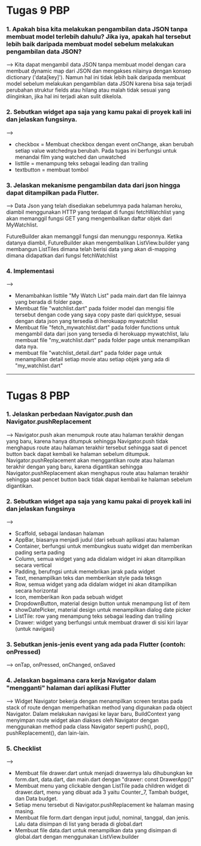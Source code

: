# Tugas 9 PBP

### 1. Apakah bisa kita melakukan pengambilan data JSON tanpa membuat model terlebih dahulu? Jika iya, apakah hal tersebut lebih baik daripada membuat model sebelum melakukan pengambilan data JSON?
--> Kita dapat mengambil data JSON tanpa membuat model dengan cara membuat dynamic map dari JSON dan mengakses nilainya dengan konsep dictionary ('data[key]'). Namun hal ini tidak lebih baik daripada membuat model sebelum melakukan pengambilan data JSON karena bisa saja terjadi perubahan struktur fields atau hilang atau malah tidak sesuai yang diinginkan, jika hal ini terjadi akan sulit dikelola.

### 2. Sebutkan widget apa saja yang kamu pakai di proyek kali ini dan jelaskan fungsinya.
--> 
- checkbox = Membuat checkbox dengan event onChange, akan berubah setiap value watchednya berubah. Pada tugas ini berfungsi untuk menandai film yang watched dan unwatched
- listtile = menampung teks sebagai leading dan trailing
- textbutton = membuat tombol

### 3. Jelaskan mekanisme pengambilan data dari json hingga dapat ditampilkan pada Flutter.
--> Data Json yang telah disediakan sebelumnya pada halaman heroku, diambil menggunakan HTTP yang terdapat di fungsi fetchWatchlist yang akan memanggil fungsi GET yang mengembalikan daftar objek dari MyWatchlist.

FutureBuilder akan memanggil fungsi dan menunggu responnya. Ketika datanya diambil, FutureBuilder akan mengembalikan ListView.builder yang membangun ListTiles dimana telah berisi data yang akan di-mapping dimana didapatkan dari fungsi fetchWatchlist

### 4. Implementasi
--> 
- Menambahkan listtile "My Watch List" pada main.dart dan file lainnya yang berada di folder page.
- Membuat file "watchlist.dart" pada folder model dan mengisi file tersebut dengan code yang saya copy paste dari quicktype, sesuai dengan data json yang tersedia di herokuapp mywatchlist
- Membuat file "fetch_mywatchlist.dart" pada folder functions untuk mengambil data dari json yang tersedia di herokuapp mywatchlist, lalu membuat file "my_watchlist.dart" pada folder page untuk menampilkan data nya.
- membuat file "watchlist_detail.dart" pada folder page untuk menampilkan detail setiap movie atau setiap objek yang ada di "my_watchlist.dart"

-------------------------------------------------------------------------------------------------------------------------------------------------------------------------

# Tugas 8 PBP

### 1. Jelaskan perbedaan Navigator.push dan Navigator.pushReplacement
--> Navigator.push akan menumpuk route atau halaman terakhir dengan yang baru, karena hanya ditumpuk sehingga Navigator.push tidak menghapus route atau halaman terakhir tersebut sehingga saat di pencet button back dapat kembali ke halaman sebelum ditumpuk. Navigator.pushReplacement akan menggantikan route atau halaman terakhir dengan yang baru, karena digantikan sehingga Navigator.pushReplacement akan menghapus route atau halaman terakhir sehingga saat pencet button back tidak dapat kembali ke halaman sebelum digantikan.

### 2. Sebutkan widget apa saja yang kamu pakai di proyek kali ini dan jelaskan fungsinya
--> 
- Scaffold, sebagai landasan halaman
- AppBar, biasanya menjadi judul (dari sebuah aplikasi atau halaman
- Container, berfungsi untuk membungkus suatu widget dan memberikan pading serta pading
- Column, semua widget yang ada didalam widget ini akan ditampilkan secara vertical
- Padding, berufngsi untuk memebrikan jarak pada widget
- Text, menampilkan teks dan memberikan style pada teksgn
- Row, semua widget yang ada didalam widget ini akan ditampilkan secara horizontal
- Icon, memberikan ikon pada sebuah widget
- DropdownButton, material design button untuk menampung list of item
- showDatePicker, material design untuk menampilkan dialog date picker
- ListTile: row yang menampung teks sebagai leading dan trailing
- Drawer: widget yang berfungsi untuk membuat drawer di sisi kiri layar (untuk navigasi)

### 3. Sebutkan jenis-jenis event yang ada pada Flutter (contoh: onPressed)
--> onTap, onPressed, onChanged, onSaved

### 4. Jelaskan bagaimana cara kerja Navigator dalam "mengganti" halaman dari aplikasi Flutter
--> Widget Navigator bekerja dengan menampilkan screen teratas pada stack of route dengan memperhatikan method yang digunakan pada object Navigator. Dalam melakukan navigasi ke layar baru, BuildContext yang menyimpan route widget akan diakses oleh Navigator dengan menggunakan method pada class Navigator seperti push(), pop(), pushReplacement(), dan lain-lain.

### 5. Checklist
-->
- Membuat file drawer.dart untuk menjadi drawernya lalu dihubungkan ke form.dart, data.dart, dan main.dart dengan "drawer: const DrawerApp()"
- Membuat menu yang clickable dengan ListTile pada children widget di drawer.dart, menu yang dibuat ada 3 yaitu Counter_7, Tambah budget, dan Data budget.
- Setiap menu tersebut di Navigator.pushReplacement ke halaman masing masing.
- Membuat file form.dart dengan input judul, nominal, tanggal, dan jenis. Lalu data disimpan di list yang berada di global.dart
- Membuat file data.dart untuk menampilkan data yang disimpan di global.dart dengan menggunakan ListView.builder
